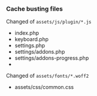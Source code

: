 ### Cache busting files 

Changed of `assets/js/plugin/*.js`
- index.php
- keyboard.php
- settings.php
- settings/addons.php
- settings/addons-progress.php
- 
Changed of `assets/fonts/*.woff2`
- assets/css/common.css
